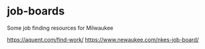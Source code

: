 # job-boards
Some job finding resources for Milwaukee

https://aquent.com/find-work/
https://www.newaukee.com/nkes-job-board/
